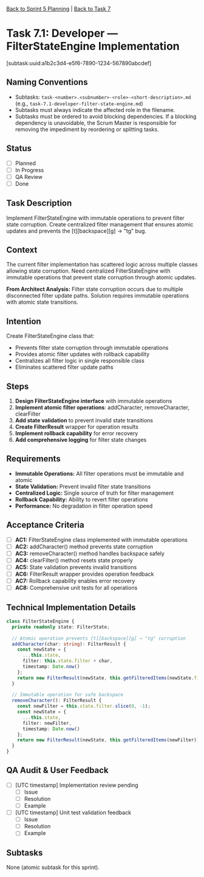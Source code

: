 [Back to Sprint 5 Planning](./planning.md) | [Back to Task 7](./task-7-emergency-filter-bug-fix.md)

# Task 7.1: Developer — FilterStateEngine Implementation
[subtask:uuid:a1b2c3d4-e5f6-7890-1234-567890abcdef]

## Naming Conventions
- Subtasks: `task-<number>.<subnumber>-<role>-<short-description>.md` (e.g., `task-7.1-developer-filter-state-engine.md`)
- Subtasks must always indicate the affected role in the filename.
- Subtasks must be ordered to avoid blocking dependencies. If a blocking dependency is unavoidable, the Scrum Master is responsible for removing the impediment by reordering or splitting tasks.

## Status
- [ ] Planned
- [ ] In Progress
- [ ] QA Review
- [ ] Done

## Task Description
Implement FilterStateEngine with immutable operations to prevent filter state corruption. Create centralized filter management that ensures atomic updates and prevents the [t][backspace][g] → "tg" bug.

## Context
The current filter implementation has scattered logic across multiple classes allowing state corruption. Need centralized FilterStateEngine with immutable operations that prevent state corruption through atomic updates.

**From Architect Analysis:** Filter state corruption occurs due to multiple disconnected filter update paths. Solution requires immutable operations with atomic state transitions.

## Intention
Create FilterStateEngine class that:
- Prevents filter state corruption through immutable operations
- Provides atomic filter updates with rollback capability
- Centralizes all filter logic in single responsible class
- Eliminates scattered filter update paths

## Steps
1. **Design FilterStateEngine interface** with immutable operations
2. **Implement atomic filter operations**: addCharacter, removeCharacter, clearFilter
3. **Add state validation** to prevent invalid state transitions
4. **Create FilterResult** wrapper for operation results
5. **Implement rollback capability** for error recovery
6. **Add comprehensive logging** for filter state changes

## Requirements
- **Immutable Operations:** All filter operations must be immutable and atomic
- **State Validation:** Prevent invalid filter state transitions
- **Centralized Logic:** Single source of truth for filter management
- **Rollback Capability:** Ability to revert filter operations
- **Performance:** No degradation in filter operation speed

## Acceptance Criteria
- [ ] **AC1:** FilterStateEngine class implemented with immutable operations
- [ ] **AC2:** addCharacter() method prevents state corruption
- [ ] **AC3:** removeCharacter() method handles backspace safely
- [ ] **AC4:** clearFilter() method resets state properly
- [ ] **AC5:** State validation prevents invalid transitions
- [ ] **AC6:** FilterResult wrapper provides operation feedback
- [ ] **AC7:** Rollback capability enables error recovery
- [ ] **AC8:** Comprehensive unit tests for all operations

## Technical Implementation Details
```typescript
class FilterStateEngine {
  private readonly state: FilterState;
  
  // Atomic operation prevents [t][backspace][g] → "tg" corruption
  addCharacter(char: string): FilterResult {
    const newState = {
      ...this.state,
      filter: this.state.filter + char,
      timestamp: Date.now()
    };
    return new FilterResult(newState, this.getFilteredItems(newState.filter));
  }
  
  // Immutable operation for safe backspace
  removeCharacter(): FilterResult {
    const newFilter = this.state.filter.slice(0, -1);
    const newState = {
      ...this.state,
      filter: newFilter,
      timestamp: Date.now()
    };
    return new FilterResult(newState, this.getFilteredItems(newFilter));
  }
}
```

## QA Audit & User Feedback
- [ ] [UTC timestamp] Implementation review pending
  - [ ] Issue
  - [ ] Resolution
  - [ ] Example
- [ ] [UTC timestamp] Unit test validation feedback
  - [ ] Issue
  - [ ] Resolution
  - [ ] Example

## Subtasks
None (atomic subtask for this sprint).
